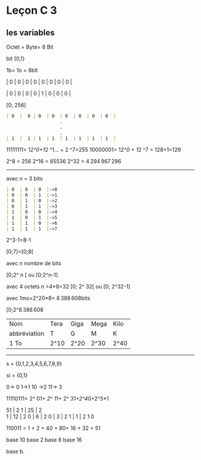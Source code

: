 # Leçon C 3

## les variables



Octet = Byte= 8 Bit


bit  {0,1}

1b= 1o = 8bit

| 0  |  0 | 0  | 0  | 0  | 0  | 0  | 0  |

| 0  |  0 | 0  | 0  | 1  | 0  | 0  | 0  |


[0; 256[

```markdown
| 0  |  0 | 0  | 0  | 0  | 0  | 0  | 0  |
					.
					.
					.
| 1  |  1 | 1  | 1  | 1  | 1  | 1  | 1  |
```

 11111111= 1*2^0+1*2 ^1... + 2 ^7=255
 10000001= 1*2^0 + 1*2 ^7 = 128+1=129

2^8 = 256
2^16 = 65536
2^32 = 4 294 967 296




----------
avec n = 3 bits

```markdown
| 0  | 0  | 0  |->0
| 0  | 0  | 1  |->1
| 0  | 1  | 0  |->2
| 0  | 1  | 1  |->3
| 1  | 0  | 0  |->4
| 1  | 0  | 1  |->5
| 1  | 1  | 0  |->6
| 1  | 1  | 1  |->7
```

2^3-1=8-1


[0;7]=[0;8[


avec n nombre de bits


[0;2^ n [ ou [0;2^n-1]


avec 4 octets n =4*8=32
[0; 2^ 32[ ou [0; 2^32-1]


avec 1mo=2^20*8= 8 388 608bits

[0;2^8 388 608



|   			|  		|   	|   	| 		| 
|---------------|-------|-------|-------|-------|
| Nom 			|  Tera | Giga  | Mega 	| Kilo	|
| abbréviation  |  T 	| G		| M		| K		|
|   	1 To	|  2^10	|   2^20| 2^30 	|2^40   | 



___________________
s = {0,1,2,3,4,5,6,7,8,9}

si = {0,1}

0-> 0
1->1
10 ->2
11-> 3


11110111= 2^ 0*1+ 2^ 1*1+ 2^ 3*1+2^4*0+2^5*1

51 | 2
1	 | 25 | 2 	
		1  | 12 | 2
				0 | 6 | 2
					0	| 3 | 2
						1  |  1  | 2
								1 0



110011 =  1 + 2 + 4*0 + 8*0+ 16 + 32 = 51



base 10
base 2 
base 8
base 16

base b.

